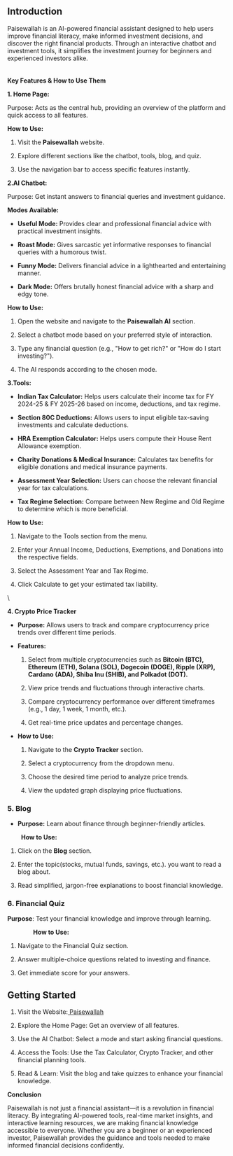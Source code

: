 ## **Introduction**

Paisewallah is an AI-powered financial assistant designed to help users improve financial literacy, make informed investment decisions, and discover the right financial products. Through an interactive chatbot and investment tools, it simplifies the investment journey for beginners and experienced investors alike.\
\
\
**Key Features & How to Use Them**

**1. Home Page:**

Purpose: Acts as the central hub, providing an overview of the platform and quick access to all features.

**How to Use:**

1. Visit the **Paisewallah** website.

2. Explore different sections like the chatbot, tools, blog, and quiz.

3. Use the navigation bar to access specific features instantly.

**2.AI Chatbot:**

Purpose: Get instant answers to financial queries and investment guidance.

**Modes Available:**

- **Useful Mode:** Provides clear and professional financial advice with practical investment insights.

- **Roast Mode:** Gives sarcastic yet informative responses to financial queries with a humorous twist.

- **Funny Mode:** Delivers financial advice in a lighthearted and entertaining manner.

- **Dark Mode:** Offers brutally honest financial advice with a sharp and edgy tone.

**How to Use:**

1. Open the website and navigate to the **Paisewallah AI** section.

2. Select a chatbot mode based on your preferred style of interaction.

3. Type any financial question (e.g., "How to get rich?" or "How do I start investing?").

4. The AI responds according to the chosen mode.

**3.Tools:**

- **Indian Tax Calculator:** Helps users calculate their income tax for FY 2024-25 & FY 2025-26 based on income, deductions, and tax regime.

- **Section 80C Deductions:** Allows users to input eligible tax-saving investments and calculate deductions.

- **HRA Exemption Calculator:** Helps users compute their House Rent Allowance exemption.

- **Charity Donations & Medical Insurance:** Calculates tax benefits for eligible donations and medical insurance payments.

- **Assessment Year Selection:** Users can choose the relevant financial year for tax calculations.

- **Tax Regime Selection:** Compare between New Regime and Old Regime to determine which is more beneficial.

**How to Use:**

1. Navigate to the Tools section from the menu.

2. Enter your Annual Income, Deductions, Exemptions, and Donations into the respective fields.

3. Select the Assessment Year and Tax Regime.

4. Click Calculate to get your estimated tax liability.

\


**4. Crypto Price Tracker**

- **Purpose:** Allows users to track and compare cryptocurrency price trends over different time periods.

* **Features:**

  1. Select from multiple cryptocurrencies such as **Bitcoin (BTC), Ethereum (ETH), Solana (SOL), Dogecoin (DOGE), Ripple (XRP), Cardano (ADA), Shiba Inu (SHIB), and Polkadot (DOT).**

  2. View price trends and fluctuations through interactive charts.

  3. Compare cryptocurrency performance over different timeframes (e.g., 1 day, 1 week, 1 month, etc.).

  4. Get real-time price updates and percentage changes.

- **How to Use:**

  1. Navigate to the **Crypto Tracker** section.

  2. Select a cryptocurrency from the dropdown menu.

  3. Choose the desired time period to analyze price trends.

  4. View the updated graph displaying price fluctuations.


### **5. Blog**

- **Purpose:** Learn about finance through beginner-friendly articles.

        **How to Use:**

1. Click on the **Blog** section.

2. Enter the topic(stocks, mutual funds, savings, etc.). you want to read a blog about.

3. Read simplified, jargon-free explanations to boost financial knowledge.


### **6. Financial Quiz**

**Purpose**: Test your financial knowledge and improve through learning.

               **How to Use:**

1. Navigate to the Financial Quiz section.

2. Answer multiple-choice questions related to investing and finance.

3. Get immediate score for your answers.


## **Getting Started**

1. Visit the Website:[ Paisewallah](https://paisewallah.glitch.me/)

2. Explore the Home Page: Get an overview of all features.

3. Use the AI Chatbot: Select a mode and start asking financial questions.

4. Access the Tools: Use the Tax Calculator, Crypto Tracker, and other financial planning tools.

5. Read & Learn: Visit the blog and take quizzes to enhance your financial knowledge.

**Conclusion**

Paisewallah is not just a financial assistant—it is a revolution in financial literacy. By integrating AI-powered tools, real-time market insights, and interactive learning resources, we are making financial knowledge accessible to everyone. Whether you are a beginner or an experienced investor, Paisewallah provides the guidance and tools needed to make informed financial decisions confidently.
